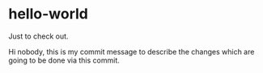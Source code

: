 # hello-world
Just to check out.

Hi nobody,
this is my commit message to describe the changes which are going to be done via this commit. 
